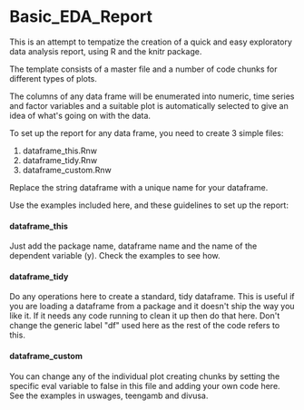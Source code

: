 # Basic_EDA_Report
This is an attempt to tempatize the creation of a quick and easy exploratory data analysis report, using R and the knitr package.

The template consists of a master file and a number of code chunks for different types of plots.

The columns of any data frame will be enumerated into numeric, time series and factor variables and a suitable plot is automatically selected to give an idea of what's going on with the data.

To set up the report for any data frame, you need to create 3 simple files:

1. dataframe_this.Rnw
2. dataframe_tidy.Rnw
3. dataframe_custom.Rnw

Replace the string dataframe with a unique name for your dataframe.

Use the examples included here, and these guidelines to set up the report:

#### dataframe_this
Just add the package name, dataframe name and the name of the dependent variable (y). Check the examples to see how.

#### dataframe_tidy
Do any operations here to create a standard, tidy dataframe. This is useful if you are loading a dataframe from a package and it doesn't ship the way you like it. If it needs any code running to clean it up then do that here. Don't change the generic label "df" used here as the rest of the code refers to this.

#### dataframe_custom
You can change any of the individual plot creating chunks by setting the specific eval variable to false in this file and adding your own code here. See the examples in uswages, teengamb and divusa.